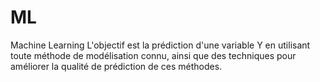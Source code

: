 # ML
Machine Learning
L'objectif est la prédiction d'une variable Y en utilisant toute méthode de modélisation connu, ainsi que des techniques pour améliorer la qualité de prédiction de ces méthodes.
